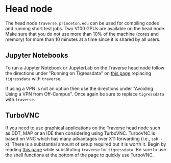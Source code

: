 # Head node

The head node `traverse.princeton.edu` can be used for compiling codes and running short test jobs. Two V100 GPUs are available on the head node. Make sure that you do not use more than 10% of the machine (cores and memory) for more than 10 minutes at a time since it is shared by all users.

## Jupyter Notebooks

To run a Jupyter Notebook or JupyterLab on the Traverse head node follow the directions under "Running on Tigressdata" on [this page](https://researchcomputing.princeton.edu/jupyter#tigressdata) replacing `tigressdata` with `traverse`.

If using a VPN is not an option then use the directions under "Avoiding Using a VPN from Off-Campus". Once again be sure to replace `tigressdata` with `traverse`.

## TurboVNC

If you need to use graphical applications on the Traverse head node such as DDT, MAP or an IDE then considering using TurboVNC. TurboVNC is based on VNC which has many advantages over X11 forwarding (i.e., `ssh -X`). There is a substantial amount of setup required but it is worth it. Begin by reading [this page](https://researchcomputing.princeton.edu/turbovnc) while substituting `traverse` for `tigressdata`. Be sure to use the shell functions at the bottom of the page to quickly use TurboVNC.
